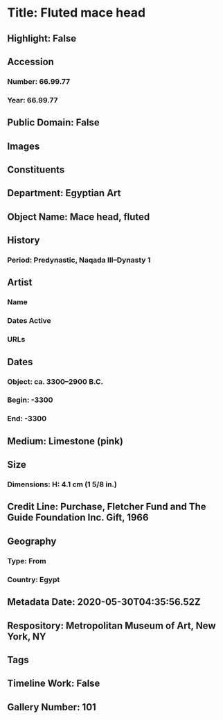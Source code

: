 # Title: Fluted mace head
## Highlight: False
## Accession
### Number: 66.99.77
### Year: 66.99.77
## Public Domain: False
## Images
## Constituents
## Department: Egyptian Art
## Object Name: Mace head, fluted
## History
### Period: Predynastic, Naqada III–Dynasty 1
## Artist
### Name
### Dates Active
### URLs
## Dates
### Object: ca. 3300–2900 B.C.
### Begin: -3300
### End: -3300
## Medium: Limestone (pink)
## Size
### Dimensions: H: 4.1 cm (1 5/8 in.)
## Credit Line: Purchase, Fletcher Fund and The Guide Foundation Inc. Gift, 1966
## Geography
### Type: From
### Country: Egypt
## Metadata Date: 2020-05-30T04:35:56.52Z
## Respository: Metropolitan Museum of Art, New York, NY
## Tags
## Timeline Work: False
## Gallery Number: 101